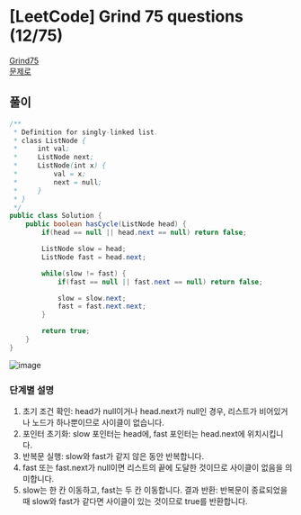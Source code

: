 # [LeetCode] Grind 75 questions (12/75)
<a href="https://www.techinterviewhandbook.org/grind75" target="_blank">Grind75</a>  
<a href="https://leetcode.com/problems/linked-list-cycle/description/" target="_blank">문제로</a>

## 풀이
```java
/**
 * Definition for singly-linked list.
 * class ListNode {
 *     int val;
 *     ListNode next;
 *     ListNode(int x) {
 *         val = x;
 *         next = null;
 *     }
 * }
 */
public class Solution {
    public boolean hasCycle(ListNode head) {
        if(head == null || head.next == null) return false;

        ListNode slow = head;
        ListNode fast = head.next;

        while(slow != fast) {
            if(fast == null || fast.next == null) return false;

            slow = slow.next;
            fast = fast.next.next;
        }

        return true;
    }
}
```

![image](https://github.com/nullnull-kim/nullnull-kim.github.io/assets/77221161/27a3e251-b09c-4cb2-b2ba-c443d21c62dd)

### 단계별 설명
1. 초기 조건 확인: head가 null이거나 head.next가 null인 경우, 리스트가 비어있거나 노드가 하나뿐이므로 사이클이 없습니다.
2. 포인터 초기화: slow 포인터는 head에, fast 포인터는 head.next에 위치시킵니다.
3. 반복문 실행: slow와 fast가 같지 않은 동안 반복합니다.
4. fast 또는 fast.next가 null이면 리스트의 끝에 도달한 것이므로 사이클이 없음을 의미합니다.
5. slow는 한 칸 이동하고, fast는 두 칸 이동합니다.
결과 반환: 반복문이 종료되었을 때 slow와 fast가 같다면 사이클이 있는 것이므로 true를 반환합니다.